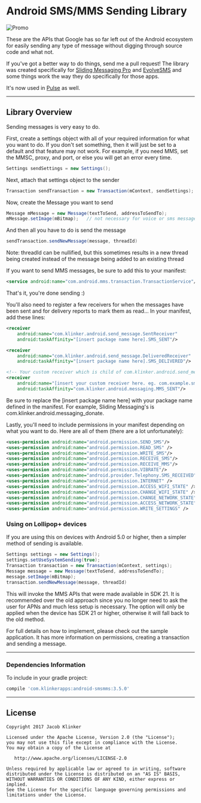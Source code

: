 # Android SMS/MMS Sending Library

![Promo](https://raw.githubusercontent.com/klinker41/android-smsmms/master/android-messaging.png)

These are the APIs that Google has so far left out of the Android ecosystem for easily sending any type of message without digging through source code and what not.

If you've got a better way to do things, send me a pull request! The library was created specifically for [Sliding Messaging Pro](https://play.google.com/store/apps/details?id=com.klinker.android.messaging_donate&hl=en) and [EvolveSMS](https://play.google.com/store/apps/details?id=com.klinker.android.evolve_sms&hl=en) and some things work the way they do specifically for those apps.

It's now used in [Pulse](https://play.google.com/store/apps/details?id=xyz.klinker.messenger) as well.

---

## Library Overview

Sending messages is very easy to do.

First, create a settings object with all of your required information for what you want to do. If you don't set something, then it will just be set to a default and that feature may not work. For example, if you need MMS, set the MMSC, proxy, and port, or else you will get an error every time.

``` java
Settings sendSettings = new Settings();
```

Next, attach that settings object to the sender

``` java
Transaction sendTransaction = new Transaction(mContext, sendSettings);
```

Now, create the Message you want to send

``` java
Message mMessage = new Message(textToSend, addressToSendTo);
mMessage.setImage(mBitmap);   // not necessary for voice or sms messages
```

And then all you have to do is send the message

``` java
sendTransaction.sendNewMessage(message, threadId)
```

Note: threadId can be nullified, but this sometimes results in a new thread being created instead of the message being added to an existing thread

If you want to send MMS messages, be sure to add this to your manifest:

``` xml
<service android:name="com.android.mms.transaction.TransactionService"/>
```

That's it, you're done sending :)

You'll also need to register a few receivers for when the messages have been sent and for delivery reports to mark them as read... In your manifest, add these lines:

```xml
<receiver
    android:name="com.klinker.android.send_message.SentReceiver"
    android:taskAffinity="[insert package name here].SMS_SENT"/>

<receiver
    android:name="com.klinker.android.send_message.DeliveredReceiver"
    android:taskAffinity="[insert package name here].SMS_DELIVERED"/>

<!-- Your custom receiver which is child of com.klinker.android.send_message.MmsSentReceiver -->
<receiver
    android:name="[insert your custom receiver here. eg. com.example.sms_mms.receivers.MyMmsSentReceiver]"
    android:taskAffinity="com.klinker.android.messaging.MMS_SENT"/>
```

Be sure to replace the [insert package name here] with your package name defined in the manifest. For example, Sliding Messaging's is com.klinker.android.messaging_donate.

Lastly, you'll need to include permissions in your manifest depending on what you want to do. Here are all of them (there are a lot unfortunately):

```xml
<uses-permission android:name="android.permission.SEND_SMS"/>
<uses-permission android:name="android.permission.READ_SMS" />
<uses-permission android:name="android.permission.WRITE_SMS"/>
<uses-permission android:name="android.permission.RECEIVE_SMS"/>
<uses-permission android:name="android.permission.RECEIVE_MMS"/>
<uses-permission android:name="android.permission.VIBRATE"/>
<uses-permission android:name="android.provider.Telephony.SMS_RECEIVED" />
<uses-permission android:name="android.permission.INTERNET" />
<uses-permission android:name="android.permission.ACCESS_WIFI_STATE" />
<uses-permission android:name="android.permission.CHANGE_WIFI_STATE" />
<uses-permission android:name="android.permission.CHANGE_NETWORK_STATE" />
<uses-permission android:name="android.permission.ACCESS_NETWORK_STATE" />
<uses-permission android:name="android.permission.WRITE_SETTINGS" />
```

### Using on Lollipop+ devices

If you are using this on devices with Android 5.0 or higher, then a simpler method of sending is available.

``` java
Settings settings = new Settings();
settings.setUseSystemSending(true);
Transaction transaction = new Transaction(mContext, settings);
Message message = new Message(textToSend, addressToSendTo);
message.setImage(mBitmap); 
transaction.sendNewMessage(message, threadId)
```

This will invoke the MMS APIs that were made available in SDK 21. It is recommended over the old approach since you no longer need to ask the user for APNs and much less setup is necessary. The option will only be applied when the device has SDK 21 or higher, otherwise it will fall back to the old method.

For full details on how to implement, please check out the sample application. It has more information on permissions, creating a transaction and sending a message.

---

### Dependencies Information

To include in your gradle project:

```groovy
compile 'com.klinkerapps:android-smsmms:3.5.0'
```

---

## License

    Copyright 2017 Jacob Klinker

    Licensed under the Apache License, Version 2.0 (the "License");
    you may not use this file except in compliance with the License.
    You may obtain a copy of the License at

       http://www.apache.org/licenses/LICENSE-2.0

    Unless required by applicable law or agreed to in writing, software
    distributed under the License is distributed on an "AS IS" BASIS,
    WITHOUT WARRANTIES OR CONDITIONS OF ANY KIND, either express or implied.
    See the License for the specific language governing permissions and
    limitations under the License.
